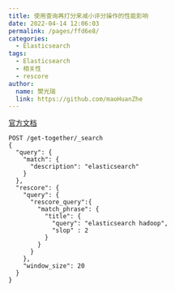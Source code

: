 ```yaml
---
title: 使用查询再打分来减小评分操作的性能影响
date: 2022-04-14 12:06:03
permalink: /pages/ffd6e8/
categories:
  - Elasticsearch
tags:
  - Elasticsearch
  - 相关性
  - rescore
author: 
  name: 樊光瑞
  link: https://github.com/maoHuanZhe
---
```

[官方文档](https://www.elastic.co/guide/en/elasticsearch/reference/current/filter-search-results.html#rescore)
```
POST /get-together/_search
{
  "query": {
    "match": {
      "description": "elasticsearch"
    }
  },
  "rescore": {
    "query": {
      "rescore_query":{
        "match_phrase": {
          "title": {
            "query": "elasticsearch hadoop",
            "slop" : 2
          }
        }
      }
    },
    "window_size": 20
  }
}
```
